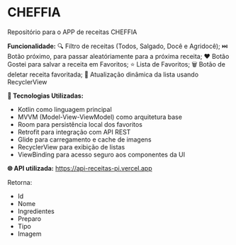 # CHEFFIA
Repositório para o APP de receitas CHEFFIA

**Funcionalidade:**
🔍 Filtro de receitas (Todos, Salgado, Docê e Agridocê);
⏭️ Botão próximo, para passar aleatóriamente para a próxima receita;
❤️ Botão Gostei para salvar a receita em Favoritos;
⭐ Lista de Favoritos;
🗑️ Botão de deletar receita favoritada;
🔄 Atualização dinâmica da lista usando RecyclerView

**🧠 Tecnologias Utilizadas:**
- Kotlin como linguagem principal
- MVVM (Model-View-ViewModel) como arquitetura base
- Room para persistência local dos favoritos
- Retrofit para integração com API REST
- Glide para carregamento e cache de imagens
- RecyclerView para exibição de listas
- ViewBinding para acesso seguro aos componentes da UI

**🌐 API utilizada:**
https://api-receitas-pi.vercel.app

Retorna:
- Id
- Nome
- Ingredientes
- Preparo
- Tipo
- Imagem
